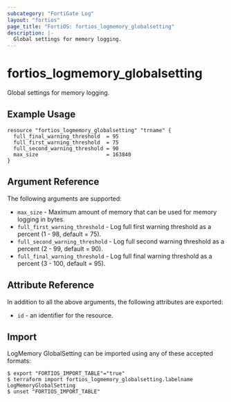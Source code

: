 ```yaml
---
subcategory: "FortiGate Log"
layout: "fortios"
page_title: "FortiOS: fortios_logmemory_globalsetting"
description: |-
  Global settings for memory logging.
---
```


# fortios_logmemory_globalsetting
Global settings for memory logging.

## Example Usage

```hcl
resource "fortios_logmemory_globalsetting" "trname" {
  full_final_warning_threshold  = 95
  full_first_warning_threshold  = 75
  full_second_warning_threshold = 90
  max_size                      = 163840
}
```

## Argument Reference

The following arguments are supported:

* `max_size` - Maximum amount of memory that can be used for memory logging in bytes.
* `full_first_warning_threshold` - Log full first warning threshold as a percent (1 - 98, default = 75).
* `full_second_warning_threshold` - Log full second warning threshold as a percent (2 - 99, default = 90).
* `full_final_warning_threshold` - Log full final warning threshold as a percent (3 - 100, default = 95).


## Attribute Reference

In addition to all the above arguments, the following attributes are exported:
* `id` - an identifier for the resource.

## Import

LogMemory GlobalSetting can be imported using any of these accepted formats:
```
$ export "FORTIOS_IMPORT_TABLE"="true"
$ terraform import fortios_logmemory_globalsetting.labelname LogMemoryGlobalSetting
$ unset "FORTIOS_IMPORT_TABLE"
```
